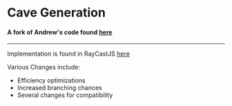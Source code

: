 # Cave Generation
#### A fork of Andrew's code found [here](https://github.com/EagleBacon/caveGeneration)
----
Implementation is found in RayCastJS [here](https://github.com/maxsun/rayCastJS/tree/gh-pages/)

Various Changes include:
* Efficiency optimizations
* Increased branching chances
* Several changes for compatibility